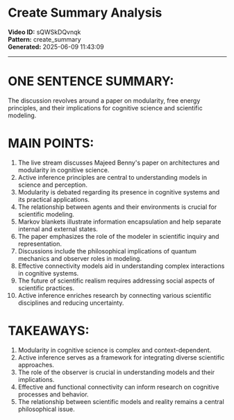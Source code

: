 # Create Summary Analysis

**Video ID:** sQWSkDQvnqk  
**Pattern:** create_summary  
**Generated:** 2025-06-09 11:43:09  

---

# ONE SENTENCE SUMMARY:
The discussion revolves around a paper on modularity, free energy principles, and their implications for cognitive science and scientific modeling.

# MAIN POINTS:
1. The live stream discusses Majeed Benny's paper on architectures and modularity in cognitive science.
2. Active inference principles are central to understanding models in science and perception.
3. Modularity is debated regarding its presence in cognitive systems and its practical applications.
4. The relationship between agents and their environments is crucial for scientific modeling.
5. Markov blankets illustrate information encapsulation and help separate internal and external states.
6. The paper emphasizes the role of the modeler in scientific inquiry and representation.
7. Discussions include the philosophical implications of quantum mechanics and observer roles in modeling.
8. Effective connectivity models aid in understanding complex interactions in cognitive systems.
9. The future of scientific realism requires addressing social aspects of scientific practices.
10. Active inference enriches research by connecting various scientific disciplines and reducing uncertainty.

# TAKEAWAYS:
1. Modularity in cognitive science is complex and context-dependent.
2. Active inference serves as a framework for integrating diverse scientific approaches.
3. The role of the observer is crucial in understanding models and their implications.
4. Effective and functional connectivity can inform research on cognitive processes and behavior.
5. The relationship between scientific models and reality remains a central philosophical issue.